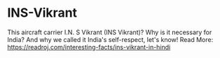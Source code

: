 # INS-Vikrant
This aircraft carrier I.N. S Vikrant (INS Vikrant)? Why is it necessary for India? And why we called it India's self-respect, let's know! Read More: https://readroj.com/interesting-facts/ins-vikrant-in-hindi
